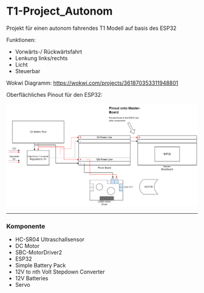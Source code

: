 # T1-Project_Autonom
Projekt für einen autonom fahrendes T1 Modell auf basis des ESP32


Funktionen:
  - Vorwärts-/ Rückwärtsfahrt
  - Lenkung links/rechts
  - Licht
  - Steuerbar

Wokwi Diagramm: https://wokwi.com/projects/361870353311948801
  
Oberflächliches Pinout für den ESP32:

![Pinout](pinout.png)

--- 
### Komponente
- HC-SR04 Ultraschallsensor
- DC Motor
- SBC-MotorDriver2
- ESP32
- Simple Battery Pack
- 12V to nth Volt Stepdown Converter
- 12V Batteries
- Servo